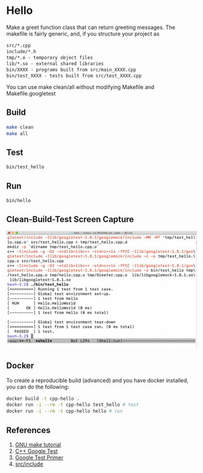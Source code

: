 # Hello

Make a greet function class that can return greeting messages.  The makefile is fairly generic, and, if you structure your project as

```
src/*.cpp
include/*.h
tmp/*.o - temporary object files
lib/*.so - external shared libraries
bin/XXXX - programs built from src/main_XXXX.cpp
bin/test_XXXX - tests built from src/test_XXXX.cpp
```

You can use make clean/all without modifying Makefile and Makefile.googletest


## Build

```bash
make clean
make all
```

## Test

```bash
bin/test_hello
```

## Run

```bash
bin/hello
```
## Clean-Build-Test Screen Capture

![clean-test-build.png](clean-build-test.png)

## Docker

To create a reproducible build (advanced) and you have docker installed, you can do the following:

```bash
docker build -t cpp-hello .
docker run -i --rm -t cpp-hello test_hello # test
docker run -i --rm -t cpp-hello hello # run
```

## References

1. [GNU make tutorial](https://linuxhint.com/gnu-make-tutorial/)
1. [C++ Google Test](https://github.com/google/googletest)
1. [Google Test Primer](https://www.learncpp.com/cpp-tutorial/89-class-code-and-header-files/)
1. [src/include](https://www.learncpp.com/cpp-tutorial/89-class-code-and-header-files/)


